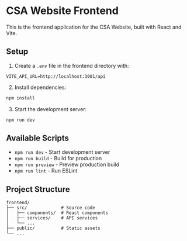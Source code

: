 # CSA Website Frontend

This is the frontend application for the CSA Website, built with React and Vite.

## Setup

1. Create a `.env` file in the frontend directory with:
```
VITE_API_URL=http://localhost:3001/api
```

2. Install dependencies:
```bash
npm install
```

3. Start the development server:
```bash
npm run dev
```

## Available Scripts

- `npm run dev` - Start development server
- `npm run build` - Build for production
- `npm run preview` - Preview production build
- `npm run lint` - Run ESLint

## Project Structure

```
frontend/
├── src/             # Source code
│   ├── components/  # React components
│   ├── services/    # API services
│   └── ...
├── public/          # Static assets
└── ...
``` 